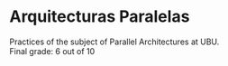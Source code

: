 # Arquitecturas Paralelas
Practices of the subject of Parallel Architectures at UBU.
<br>
Final grade: 6 out of 10
